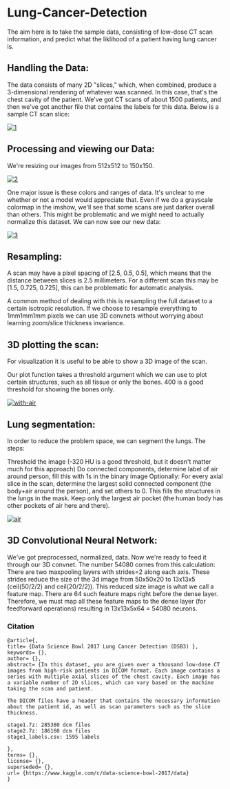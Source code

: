 # Lung-Cancer-Detection

The aim here is to take the sample data, consisting of low-dose CT scan information, and predict what the liklihood of a patient having lung cancer is. 

## Handling the Data:
The data consists of many 2D "slices," which, when combined, produce a 3-dimensional rendering of whatever was scanned. In this case, that's the chest cavity of the patient. We've got CT scans of about 1500 patients, and then we've got another file that contains the labels for this data.
Below is a sample CT scan slice: 

<a href="https://imgbb.com/"><img src="https://i.ibb.co/c1KR7rf/1.png" alt="1" border="0"></a>

## Processing and viewing our Data:

We're resizing our images from 512x512 to 150x150.

<a href="https://imgbb.com/"><img src="https://i.ibb.co/tPNxrZN/2.png" alt="2" border="0"></a>

One major issue is these colors and ranges of data. It's unclear to me whether or not a model would appreciate that. Even if we do a grayscale colormap in the imshow, we'll see that some scans are just darker overall than others. This might be problematic and we might need to actually normalize this dataset. We can now see our new data:

<a href="https://imgbb.com/"><img src="https://i.ibb.co/y5Yjc2z/3.png" alt="3" border="0"></a>

## Resampling:

A scan may have a pixel spacing of [2.5, 0.5, 0.5], which means that the distance between slices is 2.5 millimeters. For a different scan this may be [1.5, 0.725, 0.725], this can be problematic for automatic analysis. 

A common method of dealing with this is resampling the full dataset to a certain isotropic resolution. If we choose to resample everything to 1mm1mm1mm pixels we can use 3D convnets without worrying about learning zoom/slice thickness invariance.

## 3D plotting the scan:

For visualization it is useful to be able to show a 3D image of the scan.

Our plot function takes a threshold argument which we can use to plot certain structures, such as all tissue or only the bones. 400 is a good threshold for showing the bones only.

<a href="https://ibb.co/1YNDQvs"><img src="https://i.ibb.co/gb859jv/with-air.jpg" alt="with-air" border="0"></a>

## Lung segmentation:
In order to reduce the problem space, we can segment the lungs. 
The steps:

Threshold the image (-320 HU is a good threshold, but it doesn't matter much for this approach)
Do connected components, determine label of air around person, fill this with 1s in the binary image
Optionally: For every axial slice in the scan, determine the largest solid connected component (the body+air around the person), and set others to 0. This fills the structures in the lungs in the mask.
Keep only the largest air pocket (the human body has other pockets of air here and there).




<a href="https://imgbb.com/"><img src="https://i.ibb.co/4sMC4m7/air.jpg" alt="air" border="0"></a>



## 3D Convolutional Neural Network:

We've got preprocessed, normalized, data. Now we're ready to feed it through our 3D convnet.
The number 54080 comes from this calculation: 
There are two maxpooling layers with strides=2 along each axis. These strides reduce the size of the 3d image from 50x50x20 to 13x13x5 (ceil(50/2/2) and ceil(20/2/2)). This reduced size image is what we call a feature map. There are 64 such feature maps right before the dense layer. Therefore, we must map all these feature maps to the dense layer (for feedforward operations) resulting in 13x13x5x64 = 54080 neurons.







### **Citation**

```
@article{,
title= {Data Science Bowl 2017 Lung Cancer Detection (DSB3) },
keywords= {},
author= {},
abstract= {In this dataset, you are given over a thousand low-dose CT images from high-risk patients in DICOM format. Each image contains a series with multiple axial slices of the chest cavity. Each image has a variable number of 2D slices, which can vary based on the machine taking the scan and patient.

The DICOM files have a header that contains the necessary information about the patient id, as well as scan parameters such as the slice thickness.

stage1.7z: 285380 dcm files
stage2.7z: 186160 dcm files
stage1_labels.csv: 1595 labels

},
terms= {},
license= {},
superseded= {},
url= {https://www.kaggle.com/c/data-science-bowl-2017/data}
}

```
